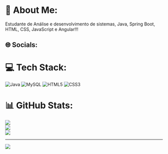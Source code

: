 # 💫 About Me:
Estudante de Análise e desenvolvimento de sistemas, Java, Spring Boot, HTML, CSS, JavaScript e Angular!!!



## 🌐 Socials:
# 💻 Tech Stack:
![Java](https://img.shields.io/badge/java-%23ED8B00.svg?style=for-the-badge&logo=java&logoColor=white) ![MySQL](https://img.shields.io/badge/mysql-%2300f.svg?style=for-the-badge&logo=mysql&logoColor=white) ![HTML5](https://img.shields.io/badge/html5-%23E34F26.svg?style=for-the-badge&logo=html5&logoColor=white) ![CSS3](https://img.shields.io/badge/css3-%231572B6.svg?style=for-the-badge&logo=css3&logoColor=white)
# 📊 GitHub Stats:
![](https://github-readme-stats.vercel.app/api?username=Damyres&theme=dracula&hide_border=false&include_all_commits=false&count_private=false)<br/>
![](https://github-readme-streak-stats.herokuapp.com/?user=Damyres&theme=dracula&hide_border=false)<br/>
![](https://github-readme-stats.vercel.app/api/top-langs/?username=Damyres&theme=dracula&hide_border=false&include_all_commits=false&count_private=false&layout=compact)

---
[![](https://visitcount.itsvg.in/api?id=Damyres&icon=0&color=0)](https://visitcount.itsvg.in)

<!-- Proudly created with GPRM ( https://gprm.itsvg.in ) -->
